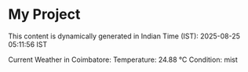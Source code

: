# My Project

This content is dynamically generated in Indian Time (IST): 2025-08-25 05:11:56 IST


Current Weather in Coimbatore:
Temperature: 24.88 °C
Condition: mist

